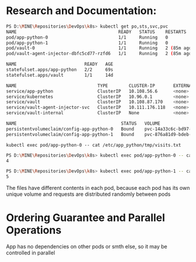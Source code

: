 # Research and Documentation:
```bash
PS D:\MINE\Repositories\DevOps\k8s> kubectl get po,sts,svc,pvc
NAME                                       READY   STATUS    RESTARTS      AGE
pod/app-python-0                           1/1     Running   0             69s
pod/app-python-1                           1/1     Running   0             69s
pod/vault-0                                1/1     Running   2 (85m ago)   14d
pod/vault-agent-injector-dbfc5cd77-rzfd6   1/1     Running   2 (85m ago)   14d

NAME                          READY   AGE
statefulset.apps/app-python   2/2     69s
statefulset.apps/vault        1/1     14d

NAME                               TYPE        CLUSTER-IP       EXTERNAL-IP   PORT(S)             AGE
service/app-python                 ClusterIP   10.108.56.6      <none>        5000/TCP            69s
service/kubernetes                 ClusterIP   10.96.0.1        <none>        443/TCP             21d
service/vault                      ClusterIP   10.108.87.170    <none>        8200/TCP,8201/TCP   14d
service/vault-agent-injector-svc   ClusterIP   10.111.176.118   <none>        443/TCP             14d
service/vault-internal             ClusterIP   None             <none>        8200/TCP,8201/TCP   14d

NAME                                        STATUS   VOLUME                                     CAPACITY   ACCESS MODES   STORAGECLASS   AGE
persistentvolumeclaim/config-app-python-0   Bound    pvc-14a33c6c-bd97-4f24-9111-836ae83f1fd2   1Gi        RWO            standard       29m
persistentvolumeclaim/config-app-python-1   Bound    pvc-876a81d9-bdeb-4aa7-bc0f-df5b47612d60   1Gi        RWO            standard       29m
```

`kubectl exec pod/app-python-0 -- cat /etc/app_python/tmp/visits.txt`

```bash
PS D:\MINE\Repositories\DevOps\k8s> kubectl exec pod/app-python-0 -- cat /etc/app_python/tmp/visits.txt
4

PS D:\MINE\Repositories\DevOps\k8s> kubectl exec pod/app-python-1 -- cat /etc/app_python/tmp/visits.txt
5
```
The files have different contents in each pod, because each pod has its own unique volume and requests are distributed randomly between pods

# Ordering Guarantee and Parallel Operations
App has no dependencies on other pods or smth else, so it may be controlled in parallel